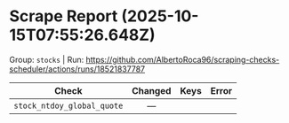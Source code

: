# Scrape Report (2025-10-15T07:55:26.648Z)

Group: `stocks`  |  Run: https://github.com/AlbertoRoca96/scraping-checks-scheduler/actions/runs/18521837787

| Check | Changed | Keys | Error |
|---|:---:|:--|:--|
| `stock_ntdoy_global_quote` | — |  |  |
